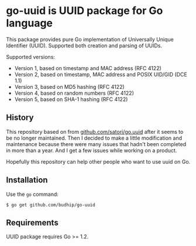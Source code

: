 # go-uuid is UUID package for Go language

This package provides pure Go implementation of Universally Unique Identifier (UUID). Supported both creation and parsing of UUIDs.

Supported versions:
* Version 1, based on timestamp and MAC address (RFC 4122)
* Version 2, based on timestamp, MAC address and POSIX UID/GID (DCE 1.1)
* Version 3, based on MD5 hashing (RFC 4122)
* Version 4, based on random numbers (RFC 4122)
* Version 5, based on SHA-1 hashing (RFC 4122)

## History
This repository based on from [github.com/satori/go.uuid](https://github.com/satori/go.uuid) after it seems to be no longer maintained.
Then I decided to make a little modification and maintenance because there were many issues that hadn't been completed in more than a year. And I get a few issues while working on a product.

Hopefully this repository can help other people who want to use uuid on Go.

## Installation

Use the `go` command:

	$ go get github.com/budhip/go-uuid

## Requirements

UUID package requires Go >= 1.2.
